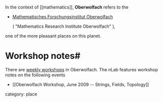In the context of [[mathematics]], **Oberwolfach** refers to the 

* [Mathematisches Forschungsinstitut Oberwolfach](http://www.mfo.de/) 

  ( "Mathematics Research Institute Oberwolfach" ), 

one of the more pleasant places on this planet.

# Workshop notes#

There are [weekly workshops](http://www.mfo.de/programme/workshops) in Oberwolfach. The $n$Lab features workshop notes on the following events

* [[Oberwolfach Workshop, June 2009 -- Strings, Fields, Topology]]

category: place